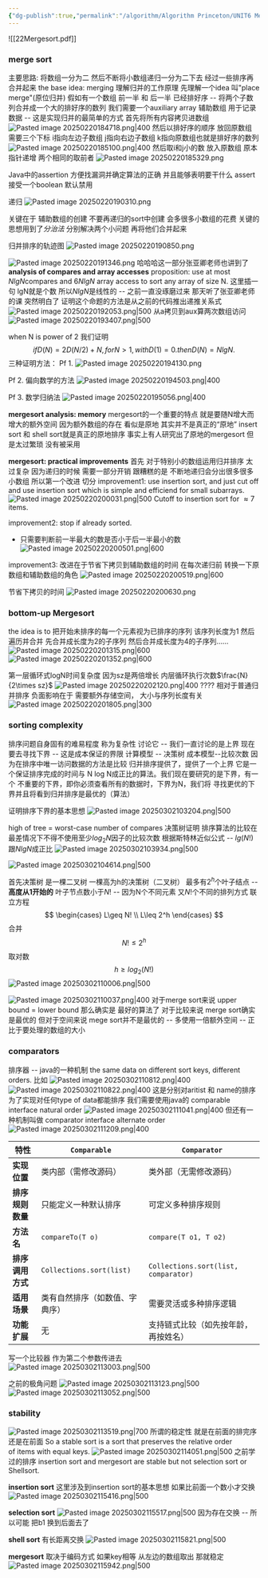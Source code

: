 ```yaml
---
{"dg-publish":true,"permalink":"/algorithm/Algorithm Princeton/UNIT6 Merge Sort/","dgPassFrontmatter":true,"noteIcon":"","created":"2025-08-15T09:39:17.910+08:00","updated":"2025-03-30T15:32:40.992+08:00"}
---
```



![[22Mergesort.pdf]]

### merge sort
主要思路: 将数组一分为二  然后不断将小数组递归一分为二下去  经过一些排序再合并起来
the base idea: merging
理解归并的工作原理 先理解一个idea 叫"place merge"(原位归并)
假如有一个数组 前一半 和 后一半 已经排好序   -- 将两个子数列合并成一个大的排好序的数列
我们需要一个auxiliary array 辅助数组  用于记录数据 -- 这是实现归并的最简单的方式
首先将所有内容拷贝进数组
![Pasted image 20250220184718.png|400](/img/user/accessory/Pasted%20image%2020250220184718.png)
然后以排好序的顺序  放回原数组
需要三个下标  i指向左边子数组  j指向右边子数组  k指向原数组也就是排好序的数列
![Pasted image 20250220185100.png|400](/img/user/accessory/Pasted%20image%2020250220185100.png)
然后取i和j小的数 放入原数组 原本指针递增  两个相同的取前者
![Pasted image 20250220185329.png](/img/user/accessory/Pasted%20image%2020250220185329.png)

Java中的assertion  方便找漏洞并确定算法的正确  并且能够表明要干什么
assert接受一个boolean
默认禁用

递归
![Pasted image 20250220190310.png](/img/user/accessory/Pasted%20image%2020250220190310.png)

关键在于 辅助数组的创建 不要再递归的sort中创建    会多很多小数组的花费
关键的思想用到了*分治法*  分别解决两个小问题 再将他们合并起来

归并排序的轨迹图
![Pasted image 20250220190850.png](/img/user/accessory/Pasted%20image%2020250220190850.png)

![Pasted image 20250220191346.png](/img/user/accessory/Pasted%20image%2020250220191346.png)
哈哈哈这一部分张亚卿老师也讲到了
**analysis of  compares and array accesses**
proposition: use at most $N lg N$compares and $6NlgN$ array access to sort any array of size N.
这里插一句  lgN就是个数  所以$NlgN$是线性的  -- 之前一直没琢磨过来  那天听了张亚卿老师的课 突然明白了
证明这个命题的方法是从之前的代码推出递推关系式
![Pasted image 20250220192053.png|500](/img/user/accessory/Pasted%20image%2020250220192053.png)
从a拷贝到aux算两次数组访问
![Pasted image 20250220193407.png|500](/img/user/accessory/Pasted%20image%2020250220193407.png)

when N is power of 2
我们证明
$$
ifD(N)=2D(N/2)+N, for N>1,with D(1)=0. then D(N)=NlgN.
$$
三种证明方法：
Pf 1.
![Pasted image 20250220194130.png](/img/user/accessory/Pasted%20image%2020250220194130.png)

Pf 2. 偏向数学的方法
![Pasted image 20250220194503.png|400](/img/user/accessory/Pasted%20image%2020250220194503.png)

Pf 3. 数学归纳法
![Pasted image 20250220195056.png|400](/img/user/accessory/Pasted%20image%2020250220195056.png)


**mergesort analysis: memory**
mergesort的一个重要的特点 就是要随N增大而增大的额外空间 因为额外数组的存在
看似是原地  其实并不是真正的“原地”
insert sort 和 shell sort就是真正的原地排序
事实上有人研究出了原地的mergesort  但是太过繁琐 没有被采用

**mergesort: practical improvements**
首先 对于特别小的数组运用归并排序 太过复杂
因为递归的时候 需要一部分开销
跟糟糕的是 不断地递归会分出很多很多小数组
所以第一个改进  切分
improvement1: use insertion sort, and just cut off and use insertion sort which is simple and efficiend for small subarrays.
![Pasted image 20250220200031.png|500](/img/user/accessory/Pasted%20image%2020250220200031.png)
Cutoff to insertion sort for $\approx 7$ items.

improvement2: stop if already sorted.
- 只需要判断前一半最大的数是否小于后一半最小的数
![Pasted image 20250220200501.png|600](/img/user/accessory/Pasted%20image%2020250220200501.png)

improvement3: 改进在于节省下拷贝到辅助数组的时间
在每次递归前 转换一下原数组和辅助数组的角色
![Pasted image 20250220200519.png|600](/img/user/accessory/Pasted%20image%2020250220200519.png)

节省下拷贝的时间
![Pasted image 20250220200630.png](/img/user/accessory/Pasted%20image%2020250220200630.png)

### bottom-up Mergesort
the idea is to 把开始未排序的每一个元素视为已排序的序列 该序列长度为1 然后遍历并合并
先合并成长度为2的子序列 然后合并成长度为4的子序列……
![Pasted image 20250220201315.png|600](/img/user/accessory/Pasted%20image%2020250220201315.png)
![Pasted image 20250220201352.png|600](/img/user/accessory/Pasted%20image%2020250220201352.png)

第一层循环式logN时间复杂度  因为sz是两倍增长
内层循环执行次数$\frac{N}{2\times sz}$
![Pasted image 20250220202120.png|400](/img/user/accessory/Pasted%20image%2020250220202120.png)
????
相对于普通归并排序  负面影响在于 需要额外存储空间， 大小与序列长度有关
![Pasted image 20250220201805.png|300](/img/user/accessory/Pasted%20image%2020250220201805.png)

### sorting complexity
排序问题自身固有的难易程度  称为复杂性
讨论它   --  我们一直讨论的是上界
现在要去寻找下界  -- 这是成本保证的界限
计算模型 -- 决策树   成本模型--比较次数 因为在排序中唯一访问数据的方法是比较
归并排序提供了，提供了一个上界 它是一个保证排序完成的时间与 N log N成正比的算法。我们现在要研究的是下界，有一个 不重要的下界，即你必须查看所有的数据时，下界为N，我们将 寻找更优的下界并且将看到归并排序是最优的（算法）

证明排序下界的基本思想
![Pasted image 20250302103204.png|500](/img/user/accessory/Pasted%20image%2020250302103204.png)

high of tree = worst-case number of compares
决策树证明 排序算法的比较在最差情况下不得不使用至少$log_2N$因子的比较次数
根据斯特林近似公式 --  $lg(N!)$ 跟$NlgN$成正比
![Pasted image 20250302103934.png|500](/img/user/accessory/Pasted%20image%2020250302103934.png)

![Pasted image 20250302104614.png|500](/img/user/accessory/Pasted%20image%2020250302104614.png)

首先决策树 是一棵二叉树
一棵高为h的决策树（二叉树） 最多有$2^h$个叶子结点 --  **高度从1开始的**
叶子节点数小于$N!$  -- 因为N个不同元素  又$N!$个不同的排列方式
联立方程
$$
\begin{cases}
L\geq N! \\
L\leq 2^h
\end{cases}
$$
合并
$$
N! \leq 2^h
$$
取对数
$$
h\geq log_2(N!)
$$
![Pasted image 20250302110006.png|500](/img/user/accessory/Pasted%20image%2020250302110006.png)

![Pasted image 20250302110037.png|400](/img/user/accessory/Pasted%20image%2020250302110037.png)
对于merge sort来说 upper bound = lower bound  那么确实是 最好的算法了
对于比较来说 merge sort确实是最优的
但对于空间来说  mege sort并不是最优的 -- 多使用一倍额外空间 -- 正比于要处理的数组的大小
### comparators
排序器 -- java的一种机制
the same data on different sort keys, different orders.
比如
![Pasted image 20250302110812.png|400](/img/user/accessory/Pasted%20image%2020250302110812.png)
![Pasted image 20250302110822.png|400](/img/user/accessory/Pasted%20image%2020250302110822.png)
这是分别对aritist 和  name的排序 
为了实现对任何type of data都能排序  我们需要使用java的 comparable interface
natural order
![Pasted image 20250302111041.png|400](/img/user/accessory/Pasted%20image%2020250302111041.png)
但还有一种机制叫做 comparator interface
alternate order
![Pasted image 20250302111209.png|400](/img/user/accessory/Pasted%20image%2020250302111209.png)

| **特性**​      | ​**`Comparable`**​       | ​**`Comparator`**​                   |
| ------------ | ------------------------ | ------------------------------------ |
| ​**实现位置**​   | 类内部（需修改源码）               | 类外部（无需修改源码）                          |
| ​**排序规则数量**​ | 只能定义一种默认排序               | 可定义多种排序规则                            |
| ​**方法名**​    | `compareTo(T o)`         | `compare(T o1, T o2)`                |
| ​**排序调用方式**​ | `Collections.sort(list)` | `Collections.sort(list, comparator)` |
| ​**适用场景**​   | 类有自然排序（如数值、字典序）          | 需要灵活或多种排序逻辑                          |
| ​**功能扩展**​   | 无                        | 支持链式比较（如先按年龄，再按姓名）                   |
写一个比较器  作为第二个参数传进去
![Pasted image 20250302113003.png|500](/img/user/accessory/Pasted%20image%2020250302113003.png)

之前的极角问题
![Pasted image 20250302113123.png|500](/img/user/accessory/Pasted%20image%2020250302113123.png)
![Pasted image 20250302113052.png|500](/img/user/accessory/Pasted%20image%2020250302113052.png)

### stability
![Pasted image 20250302113519.png|700](/img/user/accessory/Pasted%20image%2020250302113519.png)
所谓的稳定性 就是在前面的排完序还是在前面
So a stable sort is a sort that preserves the relative order of items with equal keys.
![Pasted image 20250302114051.png|500](/img/user/accessory/Pasted%20image%2020250302114051.png)
之前学过的排序
insertion sort and mergesort are stable but not selection sort or Shellsort.

**insertion sort**
这里涉及到insertion sort的基本思想   如果比前面一个数小才交换
![Pasted image 20250302115416.png|500](/img/user/accessory/Pasted%20image%2020250302115416.png)

**selection sort**
![Pasted image 20250302115517.png|500](/img/user/accessory/Pasted%20image%2020250302115517.png)
因为存在交换  -- 所以可能 把b1 换到后面去了

**shell sort**
有长距离交换
![Pasted image 20250302115821.png|500](/img/user/accessory/Pasted%20image%2020250302115821.png)

**mergesort**
取决于编码方式
如果key相等 从左边的数组取出  那就稳定
![Pasted image 20250302115942.png|500](/img/user/accessory/Pasted%20image%2020250302115942.png)
